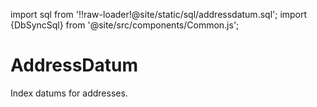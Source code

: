 import sql from '!!raw-loader!@site/static/sql/addressdatum.sql';
import {DbSyncSql} from '@site/src/components/Common.js';

# AddressDatum

Index datums for addresses.

<DbSyncSql sql={sql} />
